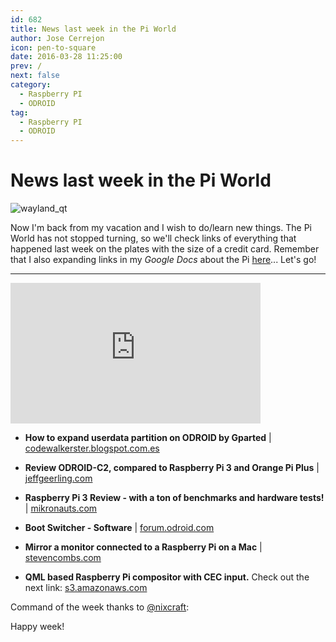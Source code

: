 ```yaml
---
id: 682
title: News last week in the Pi World
author: Jose Cerrejon
icon: pen-to-square
date: 2016-03-28 11:25:00
prev: /
next: false
category:
  - Raspberry PI
  - ODROID
tag:
  - Raspberry PI
  - ODROID
---
```


# News last week in the Pi World

![wayland_qt](/images/2016/03/wayland_qt.png)

Now I'm back from my vacation and I wish to do/learn new things. The Pi World has not stopped turning, so we'll check links of everything that happened last week on the plates with the size of a credit card. Remember that I also expanding links in my *Google Docs* about the Pi [here](http://goo.gl/Iwhbq)... Let's go!

- - -
<iframe width="400" height="225" src="https://www.youtube.com/embed/tqwxOZwZXd8?rel=0&amp;showinfo=0" frameborder="0" allowfullscreen></iframe>

* **How to expand userdata partition on ODROID by Gparted** | [codewalkerster.blogspot.com.es](http://codewalkerster.blogspot.com.es/2016/03/how-to-expand-userdata-partition-on.html)

* **Review ODROID-C2, compared to Raspberry Pi 3 and Orange Pi Plus** | [jeffgeerling.com](http://www.jeffgeerling.com/blog/2016/review-odroid-c2-compared-raspberry-pi-3-and-orange-pi-plus)

* **Raspberry Pi 3 Review - with a ton of benchmarks and hardware tests!**  | [mikronauts.com](http://www.mikronauts.com/2016/03/27/raspberry-pi-3-review-with-a-ton-of-benchmarks-hardware-tests/)

* **Boot Switcher - Software** | [forum.odroid.com](http://forum.odroid.com/viewtopic.php?f=136&t=20002)

* **Mirror a monitor connected to a Raspberry Pi on a Mac** | [stevencombs.com](http://www.stevencombs.com/raspberrypi/2016/03/24/mirror-raspi-monitor-on-mac.html)

* **QML based Raspberry Pi compositor with CEC input.** Check out the next link:  [s3.amazonaws.com](https://s3.amazonaws.com/spuddrepo/arch/arch_instructions.html)

Command of the week thanks to [@nixcraft](https://twitter.com/nixcraft/):




Happy week!